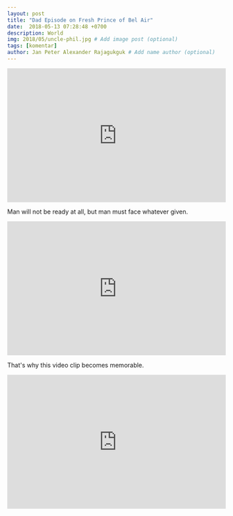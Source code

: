 ```yaml
---
layout: post
title: "Dad Episode on Fresh Prince of Bel Air"
date:  2018-05-13 07:28:48 +0700
description: World
img: 2018/05/uncle-phil.jpg # Add image post (optional)
tags: [komentar]
author: Jan Peter Alexander Rajagukguk # Add name author (optional)
---
```


<div style="position: relative; padding-bottom: 56.25%; padding-top: 25px; height: 0;">
<iframe width="560" height="315" src="https://www.youtube.com/embed/PI4Mv8R0mE0" frameborder="0" allow="autoplay; encrypted-media" allowfullscreen style="position: absolute;  top: 0; left: 0; width: 100%; height: 100%"></iframe></div>

Man will not be ready at all, but man must face whatever given.

<div style="position: relative; padding-bottom: 56.25%; padding-top: 25px; height: 0;">
<iframe width="560" height="315" src="https://www.youtube.com/embed/UtPaHJcj-pI" frameborder="0" allow="autoplay; encrypted-media" allowfullscreen style="position: absolute;  top: 0; left: 0; width: 100%; height: 100%"></iframe></div>

That's why this video clip becomes memorable.
<div style="position: relative; padding-bottom: 56.25%; padding-top: 25px; height: 0;">
<iframe width="560" height="315" src="https://www.youtube.com/embed/_WamkRSDeD8" frameborder="0" allow="autoplay; encrypted-media" allowfullscreen style="position: absolute;  top: 0; left: 0; width: 100%; height: 100%"></iframe></div>
